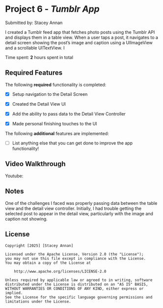 # Project 6 - *Tumblr App*

Submitted by: Stacey Annan

I created a Tumblr feed app that fetches photo posts using the Tumblr API and displays them in a table view. When a user taps a post, it navigates to a detail screen showing the post’s image and caption using a UIImageView and a scrollable UITextView. I

Time spent: **2** hours spent in total

## Required Features

The following **required** functionality is completed:

- [X] Setup navigation to the Detail Screen
- [X] Created the Detail View UI
- [X] Add the ability to pass data to the Detail View Controller
- [X] Made personal finishing touches to the UI


The following **additional** features are implemented:

- [ ] List anything else that you can get done to improve the app functionality!

## Video Walkthrough

Youtube: 

## Notes

One of the challenges I faced was properly passing data between the table view and the detail view controller. Initially, I had trouble getting the selected post to appear in the detail view, particularly with the image and caption not showing. 

## License

    Copyright [2025] [Stacey Annan]

    Licensed under the Apache License, Version 2.0 (the "License");
    you may not use this file except in compliance with the License.
    You may obtain a copy of the License at

        http://www.apache.org/licenses/LICENSE-2.0

    Unless required by applicable law or agreed to in writing, software
    distributed under the License is distributed on an "AS IS" BASIS,
    WITHOUT WARRANTIES OR CONDITIONS OF ANY KIND, either express or implied.
    See the License for the specific language governing permissions and
    limitations under the License.
